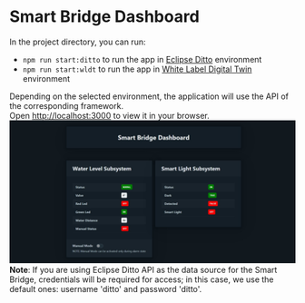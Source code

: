 # Smart Bridge Dashboard
In the project directory, you can run:
- `npm run start:ditto` to run the app in [Eclipse Ditto](https://eclipse.dev/ditto/index.html) environment 
- `npm run start:wldt` to run the app in [White Label Digital Twin](https://github.com/wldt) environment

Depending on the selected environment, the application will use the API of the corresponding framework.\
Open [http://localhost:3000](http://localhost:3000) to view it in your browser.
![NORMAL Status](./doc/NORMAL.jpeg)
**Note**: If you are using Eclipse Ditto API as the data source for the Smart Bridge, credentials will be required for access; in this case, we use the default ones: username 'ditto' and password 'ditto'.





